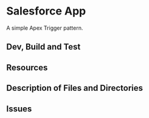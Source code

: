 # Salesforce App
A simple Apex Trigger pattern.
## Dev, Build and Test

## Resources

## Description of Files and Directories

## Issues